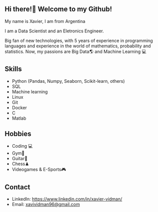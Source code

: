 ## Hi there!👋 Welcome to my Github!

My name is Xavier, I am from Argentina

I am a Data Scientist and an Eletronics Engineer.

Big fan of new technologies, with 5 years of experience in programming languages and experience in the world of mathematics, probability and statistics. Now, my passions are Big Data🌎 and Machine Learning 💻

## Skills
- Python (Pandas, Numpy, Seaborn, Scikit-learn, others)
- SQL
- Machine learning
- Linux
- Git
- Docker
- C
- Matlab

## Hobbies
- Coding 💻
- Gym💪
- Guitar🎸
- Chess♟
- Videogames & E-Sports🎮


## Contact
- LinkedIn: https://www.linkedin.com/in/xavier-vidman/
- Email: xavividman96@gmail.com



<!--
**namdiv/namdiv** is a ✨ _special_ ✨ repository because its `README.md` (this file) appears on your GitHub profile.

Here are some ideas to get you started:

- 🔭 I’m currently working on ...
- 🌱 I’m currently learning ...
- 👯 I’m looking to collaborate on ...
- 🤔 I’m looking for help with ...
- 💬 Ask me about ...
- 📫 How to reach me: ...
- 😄 Pronouns: ...
- ⚡ Fun fact: ...
-->
